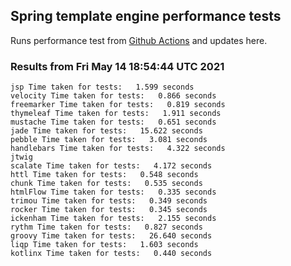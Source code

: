 
## Spring template engine performance tests

Runs performance test from [Github Actions](https://github.com/ozkanpakdil/spring-comparing-template-engines/actions) and updates here.

### Results from Fri May 14 18:54:44 UTC 2021

```
jsp Time taken for tests:   1.599 seconds
velocity Time taken for tests:   0.866 seconds
freemarker Time taken for tests:   0.819 seconds
thymeleaf Time taken for tests:   1.911 seconds
mustache Time taken for tests:   0.651 seconds
jade Time taken for tests:   15.622 seconds
pebble Time taken for tests:   3.081 seconds
handlebars Time taken for tests:   4.322 seconds
jtwig 
scalate Time taken for tests:   4.172 seconds
httl Time taken for tests:   0.548 seconds
chunk Time taken for tests:   0.535 seconds
htmlFlow Time taken for tests:   0.335 seconds
trimou Time taken for tests:   0.349 seconds
rocker Time taken for tests:   0.345 seconds
ickenham Time taken for tests:   2.155 seconds
rythm Time taken for tests:   0.827 seconds
groovy Time taken for tests:   26.640 seconds
liqp Time taken for tests:   1.603 seconds
kotlinx Time taken for tests:   0.440 seconds
```

